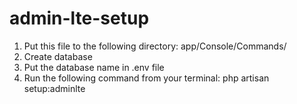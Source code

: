 # admin-lte-setup

1. Put this file to the following directory:
app/Console/Commands/
2. Create database
3. Put the database name in .env file
4. Run the following command from your terminal:
   php artisan setup:adminlte
